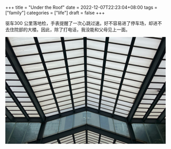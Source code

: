 +++
title = "Under the Roof"
date = 2022-12-07T22:23:04+08:00
tags = ["family"]
categories = ["life"]
draft = false
+++

驱车300 公里落地检，手表提醒了一次心跳过速。好不容易进了停车场，却进不
去住院部的大楼。因此，除了打电话，我没能和父母见上一面。

![roof](/media/IMG_6285.jpg)
